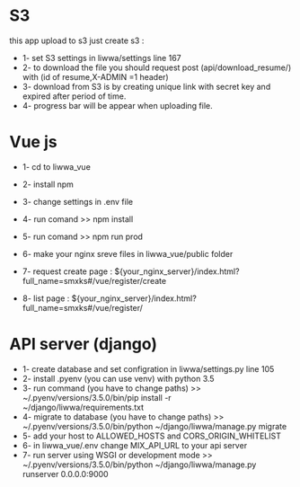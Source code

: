 # S3
this app upload to s3
just create s3 :
- 1- set S3 settings in liwwa/settings line 167
- 2- to download the file you should request post (api/download_resume/) with (id  of resume,X-ADMIN =1 header)
- 3- download from S3 is by creating unique link with secret key and expired after period of time.
- 4- progress bar will be appear when uploading file.


# Vue js
- 1- cd to liwwa_vue
- 2- install npm
- 3- change settings in .env file
- 4- run comand >> npm install
- 5- run comand >> npm run prod
- 6- make your nginx sreve files in liwwa_vue/public folder

- 7- request create page :
${your_nginx_server}/index.html?full_name=smxks#/vue/register/create


- 8- list page :
${your_nginx_server}/index.html?full_name=smxks#/vue/register/


# API server (django)

- 1- create database and set configration in liwwa/settings.py line 105
- 2- install .pyenv (you can use venv) with python 3.5
- 3- run command (you have to change paths) >>  ~/.pyenv/versions/3.5.0/bin/pip install -r ~/django/liwwa/requirements.txt
- 4- migrate to database (you have to change paths) >> ~/.pyenv/versions/3.5.0/bin/python  ~/django/liwwa/manage.py migrate
- 5- add your host to ALLOWED_HOSTS and CORS_ORIGIN_WHITELIST
- 6- in liwwa_vue/.env change  MIX_API_URL to your api server
- 7- run server using WSGI or development mode >> ~/.pyenv/versions/3.5.0/bin/python  ~/django/liwwa/manage.py runserver 0.0.0.0:9000